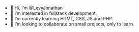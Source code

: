 - 👋 Hi, I’m @LevyJonathan
- 👀 I’m interested in fullstack development.
- 🌱 I’m currently learning HTML, CSS, JS and PHP.
- 💞️ I’m looking to collaborate on small projects, only to learn.


<!---
LevyJonathan/LevyJonathan is a ✨ special ✨ repository because its `README.md` (this file) appears on your GitHub profile.
You can click the Preview link to take a look at your changes.
--->
